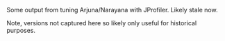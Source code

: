 Some output from tuning Arjuna/Narayana with JProfiler. Likely stale now.

Note, versions not captured here so likely only useful for historical purposes.
